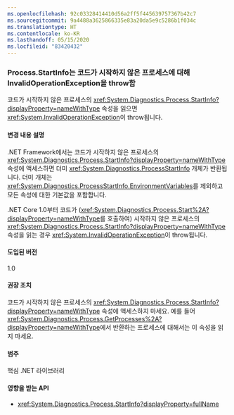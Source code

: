 ```yaml
---
ms.openlocfilehash: 92c03328414410d56a2ff5f445639757367b42c7
ms.sourcegitcommit: 9a4488a3625866335e83a20da5e9c5286b1f034c
ms.translationtype: HT
ms.contentlocale: ko-KR
ms.lasthandoff: 05/15/2020
ms.locfileid: "83420432"
---
```

### <a name="processstartinfo-throws-invalidoperationexception-for-processes-you-didnt-start"></a>Process.StartInfo는 코드가 시작하지 않은 프로세스에 대해 InvalidOperationException을 throw함

코드가 시작하지 않은 프로세스의 <xref:System.Diagnostics.Process.StartInfo?displayProperty=nameWithType> 속성을 읽으면 <xref:System.InvalidOperationException>이 throw됩니다.

#### <a name="change-description"></a>변경 내용 설명

.NET Framework에서는 코드가 시작하지 않은 프로세스의 <xref:System.Diagnostics.Process.StartInfo?displayProperty=nameWithType> 속성에 액세스하면 더미 <xref:System.Diagnostics.ProcessStartInfo> 개체가 반환됩니다. 더미 개체는 <xref:System.Diagnostics.ProcessStartInfo.EnvironmentVariables>를 제외하고 모든 속성에 대한 기본값을 포함합니다.

.NET Core 1.0부터 코드가 (<xref:System.Diagnostics.Process.Start%2A?displayProperty=nameWithType>를 호출하여) 시작하지 않은 프로세스의 <xref:System.Diagnostics.Process.StartInfo?displayProperty=nameWithType> 속성을 읽는 경우 <xref:System.InvalidOperationException>이 throw됩니다.

#### <a name="version-introduced"></a>도입된 버전

1.0

#### <a name="recommended-action"></a>권장 조치

코드가 시작하지 않은 프로세스의 <xref:System.Diagnostics.Process.StartInfo?displayProperty=nameWithType> 속성에 액세스하지 마세요. 예를 들어 <xref:System.Diagnostics.Process.GetProcesses%2A?displayProperty=nameWithType>에서 반환하는 프로세스에 대해서는 이 속성을 읽지 마세요.

#### <a name="category"></a>범주

핵심 .NET 라이브러리

#### <a name="affected-apis"></a>영향을 받는 API

- <xref:System.Diagnostics.Process.StartInfo?displayProperty=fullName>

<!--

#### Affected APIs

- `P:System.Diagnostics.Process.StartInfo`

-->
